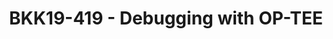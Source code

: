 ---
categories:
- bkk19
description: Debugging trusted applications (and OP-TEE itself) can be difficult because,
  for very good reasons, secure software is often reluctant to disclose information
  about its operation to the non-secure world, meaning is does not have access to
  the rich facilities in operating systems such as GNU/Linux that would normally be
  used for system level debug.<br /> <br /> In this session we will discuss the common
  debug techniques used to debug secure applications. We will also look at how it
  is possible to implement function tracing to help solve problems, especially on
  platforms where JTAG debug is unavailable.
image:
  featured: 'true'
  path: /assets/images/featured-images/bkk19/BKK19-419.png
session_attendee_num: '37'
session_id: BKK19-419
session_room: 'Keynote Room (World Ballroom BC) '
session_slot:
  end_time: '2019-04-04 12:55:00'
  start_time: '2019-04-04 12:30:00'
session_speakers:
- speaker_bio: Currently working as part of Support and Solutions team, Linaro. Responsible
    for activities related to platform security like OP-TEE, trusted firmware, boot-loaders
    etc. Also responsible for tool-chain support activities.<br><br>Contributed in
    various open source projects like OP-TEE, TF-A, u-boot, edk2, Linux etc.<br><br>Apart
    form technical stuff, I have keen interest in sports like badminton, table tennis,
    chess etc.
  speaker_company: Linaro
  speaker_image: /assets/images/speakers/bkk19/sumit-garg.jpg
  speaker_location: ''
  speaker_name: Sumit Garg
  speaker_position: Software Engineer
  speaker_username: sumit.garg
session_track: Security
tag: session
tags:
- Security
title: BKK19-419 - Debugging with OP-TEE
---